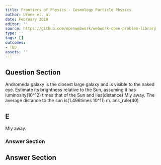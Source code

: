 ```yaml
---
title: Frontiers of Physics - Cosmology Particle Physics
author: Urone et. al
date: February 2018
editor: ''
source: https://github.com/openwebwork/webwork-open-problem-library
type: ''
tags: []
outcomes:
- TBD
assets: ''
---
```


## Question Section 

Andromeda galaxy is the closest large galaxy and is visible to the naked eye. Estimate
its brightness relative to the Sun, assuming it has luminosity(10^12) times that of the Sun and lies(distance) Mly away.
The average distance to the sun is(1.496times 10^11) m.
ans_rule(40)

## E
Mly away.
### Answer Section


## Answer Section


